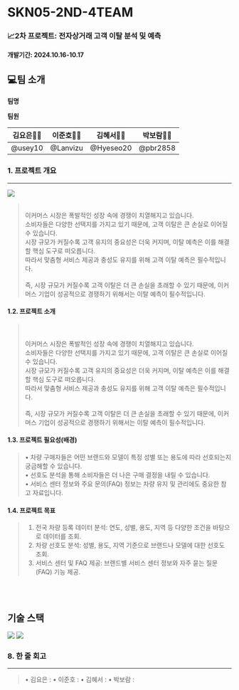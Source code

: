 # SKN05-2ND-4TEAM

### 📈2차 프로젝트: 전자상거래 고객 이탈 분석 및 예측 <br>
 **개발기간: 2024.10.16-10.17**

## 💻팀 소개
**팀명**


**팀원**

|  **김요은👩‍💻** |  **이준호👨‍💻** |  **김혜서👩‍💻** |  **박보람👩‍💻** |
|:---------:|:---------:|:---------:|:-----------:|
| @usey10 | @Lanvizu | @Hyeseo20 |  @pbr2858 |

### 1. 프로젝트 개요
<hr>
<div>
<img src="https://pds.joongang.co.kr/news/component/htmlphoto_mmdata/202204/14/e41ef02b-f4f7-453c-b7fd-fa5e96707d7a.jpg"> 
<blockquote>
<br> 이커머스 시장은 폭발적인 성장 속에 경쟁이 치열해지고 있습니다. 
 <br>소비자들은 다양한 선택지를 가지고 있기 때문에, 고객 이탈은 큰 손실로 이어질 수 있습니다. 
 <br> 시장 규모가 커질수록 고객 유지의 중요성은 더욱 커지며, 이탈 예측은 이를 해결할 핵심 도구로 떠오릅니다. 
 <br> 따라서 맞춤형 서비스 제공과 충성도 유지를 위해 고객 이탈 예측은 필수적입니다.
 <br>  <br> 즉, 시장 규모가 커질수록 고객 이탈은 더 큰 손실을 초래할 수 있기 때문에, 이커머스 기업이 성공적으로 경쟁하기 위해서는 이탈 예측이 필수적입니다.
</blockquote>
</div> 

#### 1.2. 프로젝트 소개
<blockquote>
  <br> <br> 이커머스 시장은 폭발적인 성장 속에 경쟁이 치열해지고 있습니다. 
 <br>소비자들은 다양한 선택지를 가지고 있기 때문에, 고객 이탈은 큰 손실로 이어질 수 있습니다. 
 <br> 시장 규모가 커질수록 고객 유지의 중요성은 더욱 커지며, 이탈 예측은 이를 해결할 핵심 도구로 떠오릅니다. 
 <br> 따라서 맞춤형 서비스 제공과 충성도 유지를 위해 고객 이탈 예측은 필수적입니다.
 <br>  <br> 즉, 시장 규모가 커질수록 고객 이탈은 더 큰 손실을 초래할 수 있기 때문에, 이커머스 기업이 성공적으로 경쟁하기 위해서는 이탈 예측이 필수적입니다.
</blockquote>

#### 1.3. 프로젝트 필요성(배경)
<blockquote>
•	차량 구매자들은 어떤 브랜드와 모델이 특정 성별 또는 용도에 따라 선호되는지 궁금해할 수 있습니다.<br>
•	선호도 분석을 통해 소비자들은 더 나은 구매 결정을 내릴 수 있습니다.<br>
•	서비스 센터 정보와 주요 문의(FAQ) 정보는 차량 유지 및 관리에도 중요한 참고 자료입니다.<br>
</blockquote>

#### 1.4. 프로젝트 목표
<blockquote>

1.	전국 차량 등록 데이터 분석: 연도, 성별, 용도, 지역 등 다양한 조건을 바탕으로 데이터를 조회.
2.	차량 선호도 분석: 성별, 용도, 지역 기준으로 브랜드나 모델에 대한 선호도 조회.
3.	서비스 센터 및 FAQ 제공: 브랜드별 서비스 센터 정보와 자주 묻는 질문(FAQ) 기능 제공.
</blockquote>
<br><br>








## 기술 스택
 <img src="https://img.shields.io/badge/python-3776AB?style=flat-square&logo=python&logoColor=white"/></a>
 <img src="https://img.shields.io/badge/streamlit-FF4B4B?style=flat-square&logo=streamlit&logoColor=white"/></a>

 
### 8. 한 줄 회고
<hr>
<blockquote>

•	김요은 : 
•	이준호 : 
•	김혜서 : 
•	박보람 : 

</blockquote>
